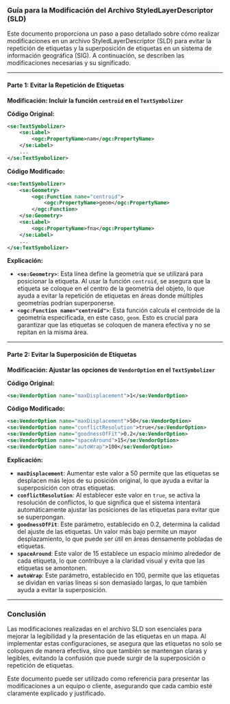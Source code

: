 ### Guía para la Modificación del Archivo StyledLayerDescriptor (SLD)

Este documento proporciona un paso a paso detallado sobre cómo realizar modificaciones en un archivo StyledLayerDescriptor (SLD) para evitar la repetición de etiquetas y la superposición de etiquetas en un sistema de información geográfica (SIG). A continuación, se describen las modificaciones necesarias y su significado.

---

#### Parte 1: Evitar la Repetición de Etiquetas

**Modificación: Incluir la función `centroid` en el `TextSymbolizer`**

**Código Original:**

```xml
<se:TextSymbolizer>
    <se:Label>
        <ogc:PropertyName>nam</ogc:PropertyName>
    </se:Label>
    ...
</se:TextSymbolizer>
```

**Código Modificado:**

```xml
<se:TextSymbolizer>
    <se:Geometry>
        <ogc:Function name="centroid">
            <ogc:PropertyName>geom</ogc:PropertyName>
        </ogc:Function>
    </se:Geometry>
    <se:Label>
        <ogc:PropertyName>fna</ogc:PropertyName>
    </se:Label>
    ...
</se:TextSymbolizer>
```

**Explicación:**

- **`<se:Geometry>`**: Esta línea define la geometría que se utilizará para posicionar la etiqueta. Al usar la función `centroid`, se asegura que la etiqueta se coloque en el centro de la geometría del objeto, lo que ayuda a evitar la repetición de etiquetas en áreas donde múltiples geometrías podrían superponerse.
- **`<ogc:Function name="centroid">`**: Esta función calcula el centroide de la geometría especificada, en este caso, `geom`. Esto es crucial para garantizar que las etiquetas se coloquen de manera efectiva y no se repitan en la misma área.

---

#### Parte 2: Evitar la Superposición de Etiquetas

**Modificación: Ajustar las opciones de `VendorOption` en el `TextSymbolizer`**

**Código Original:**

```xml
<se:VendorOption name="maxDisplacement">1</se:VendorOption>
```

**Código Modificado:**

```xml
<se:VendorOption name="maxDisplacement">50</se:VendorOption>
<se:VendorOption name="conflictResolution">true</se:VendorOption>
<se:VendorOption name="goodnessOfFit">0.2</se:VendorOption>
<se:VendorOption name="spaceAround">15</se:VendorOption>
<se:VendorOption name="autoWrap">100</se:VendorOption>
```

**Explicación:**

- **`maxDisplacement`**: Aumentar este valor a 50 permite que las etiquetas se desplacen más lejos de su posición original, lo que ayuda a evitar la superposición con otras etiquetas.
- **`conflictResolution`**: Al establecer este valor en `true`, se activa la resolución de conflictos, lo que significa que el sistema intentará automáticamente ajustar las posiciones de las etiquetas para evitar que se superpongan.
- **`goodnessOfFit`**: Este parámetro, establecido en 0.2, determina la calidad del ajuste de las etiquetas. Un valor más bajo permite un mayor desplazamiento, lo que puede ser útil en áreas densamente pobladas de etiquetas.
- **`spaceAround`**: Este valor de 15 establece un espacio mínimo alrededor de cada etiqueta, lo que contribuye a la claridad visual y evita que las etiquetas se amontonen.
- **`autoWrap`**: Este parámetro, establecido en 100, permite que las etiquetas se dividan en varias líneas si son demasiado largas, lo que también ayuda a evitar la superposición.

---

### Conclusión

Las modificaciones realizadas en el archivo SLD son esenciales para mejorar la legibilidad y la presentación de las etiquetas en un mapa. Al implementar estas configuraciones, se asegura que las etiquetas no solo se coloquen de manera efectiva, sino que también se mantengan claras y legibles, evitando la confusión que puede surgir de la superposición o repetición de etiquetas.

Este documento puede ser utilizado como referencia para presentar las modificaciones a un equipo o cliente, asegurando que cada cambio esté claramente explicado y justificado.

